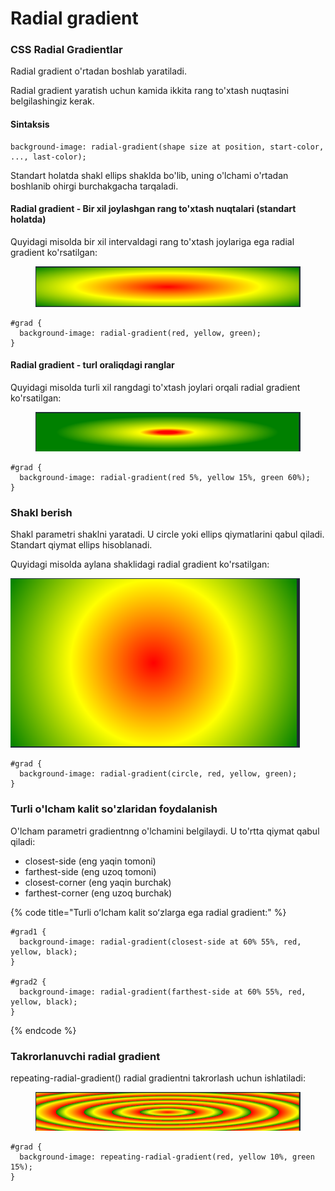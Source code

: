 # Radial gradient

### CSS Radial Gradientlar <a href="#css-radial-gradientlar" id="css-radial-gradientlar"></a>

Radial gradient o'rtadan boshlab yaratiladi.

Radial gradient yaratish uchun kamida ikkita rang to'xtash nuqtasini belgilashingiz kerak.

#### Sintaksis <a href="#sintaksisi" id="sintaksisi"></a>

```
background-image: radial-gradient(shape size at position, start-color, ..., last-color);
```

Standart holatda shakl ellips shaklda bo'lib, uning o'lchami o'rtadan boshlanib ohirgi burchakgacha tarqaladi.

#### Radial gradient - Bir xil joylashgan rang to'xtash nuqtalari (standart holatda)

Quyidagi misolda bir xil intervaldagi rang to'xtash joylariga ega radial gradient ko'rsatilgan:

<figure><img src="../../../.gitbook/assets/image (847).png" alt=""><figcaption></figcaption></figure>

```
#grad {
  background-image: radial-gradient(red, yellow, green);
}
```

#### Radial gradient - turl oraliqdagi ranglar&#x20;

Quyidagi misolda turli xil rangdagi to'xtash joylari orqali radial gradient ko'rsatilgan:

<figure><img src="../../../.gitbook/assets/image (273).png" alt=""><figcaption></figcaption></figure>

```
#grad {
  background-image: radial-gradient(red 5%, yellow 15%, green 60%);
}
```

### Shakl berish <a href="#shakl-berish" id="shakl-berish"></a>

Shakl parametri shaklni yaratadi. U circle yoki ellips qiymatlarini qabul qiladi. Standart qiymat ellips hisoblanadi.

Quyidagi misolda aylana shaklidagi radial gradient ko'rsatilgan:

![](<../../../.gitbook/assets/image (842).png>)

```
#grad {
  background-image: radial-gradient(circle, red, yellow, green);
}
```

### Turli o'lcham kalit so'zlaridan foydalanish <a href="#har-xil-razmer-kalit-sozlaridan-foydalanish" id="har-xil-razmer-kalit-sozlaridan-foydalanish"></a>

O'lcham parametri gradientnng o'lchamini belgilaydi. U to'rtta qiymat qabul qiladi:

* closest-side (eng yaqin tomoni)
* farthest-side (eng uzoq tomoni)
* closest-corner (eng yaqin burchak)
* farthest-corner (eng uzoq burchak)

{% code title="Turli oʻlcham kalit soʻzlarga ega radial gradient:" %}
```
#grad1 {
  background-image: radial-gradient(closest-side at 60% 55%, red, yellow, black);
}

#grad2 {
  background-image: radial-gradient(farthest-side at 60% 55%, red, yellow, black);
}
```
{% endcode %}

### Takrorlanuvchi radial gradient <a href="#takrorlanuvchi-radial-gradient" id="takrorlanuvchi-radial-gradient"></a>

repeating-radial-gradient()  radial gradientni takrorlash uchun ishlatiladi:

<figure><img src="../../../.gitbook/assets/image (795).png" alt=""><figcaption></figcaption></figure>

```
#grad {
  background-image: repeating-radial-gradient(red, yellow 10%, green 15%);
}
```
